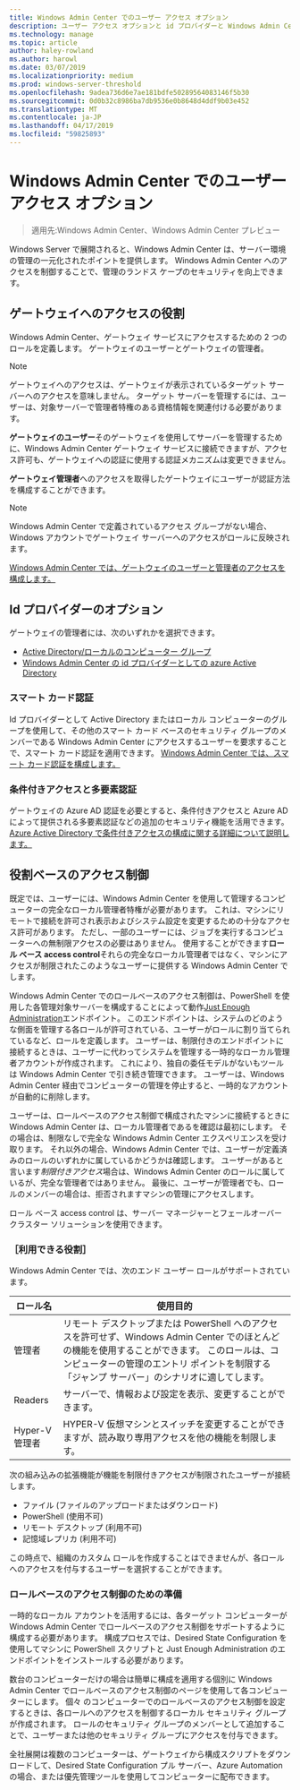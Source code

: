 ```yaml
---
title: Windows Admin Center でのユーザー アクセス オプション
description: ユーザー アクセス オプションと id プロバイダーと Windows Admin Center (プロジェクト ホノルル)
ms.technology: manage
ms.topic: article
author: haley-rowland
ms.author: harowl
ms.date: 03/07/2019
ms.localizationpriority: medium
ms.prod: windows-server-threshold
ms.openlocfilehash: 9adea736d6e7ae181bdfe50289564083146f5b30
ms.sourcegitcommit: 0d0b32c8986ba7db9536e0b8648d4ddf9b03e452
ms.translationtype: MT
ms.contentlocale: ja-JP
ms.lasthandoff: 04/17/2019
ms.locfileid: "59825893"
---
```

# <a name="user-access-options-with-windows-admin-center"></a>Windows Admin Center でのユーザー アクセス オプション

>適用先:Windows Admin Center、Windows Admin Center プレビュー

Windows Server で展開されると、Windows Admin Center は、サーバー環境の管理の一元化されたポイントを提供します。 Windows Admin Center へのアクセスを制御することで、管理のランドス ケープのセキュリティを向上できます。

## <a name="gateway-access-roles"></a>ゲートウェイへのアクセスの役割

Windows Admin Center、ゲートウェイ サービスにアクセスするための 2 つのロールを定義します。 ゲートウェイのユーザーとゲートウェイの管理者。

> [!NOTE]
> ゲートウェイへのアクセスは、ゲートウェイが表示されているターゲット サーバーへのアクセスを意味しません。 ターゲット サーバーを管理するには、ユーザーは、対象サーバーで管理者特権のある資格情報を関連付ける必要があります。

**ゲートウェイのユーザー**そのゲートウェイを使用してサーバーを管理するために、Windows Admin Center ゲートウェイ サービスに接続できますが、アクセス許可も、ゲートウェイへの認証に使用する認証メカニズムは変更できません。

**ゲートウェイ管理者**へのアクセスを取得したゲートウェイにユーザーが認証方法を構成することができます。

>[!NOTE]
> Windows Admin Center で定義されているアクセス グループがない場合、Windows アカウントでゲートウェイ サーバーへのアクセスがロールに反映されます。 

[Windows Admin Center では、ゲートウェイのユーザーと管理者のアクセスを構成します。](../configure/user-access-control.md)

## <a name="identity-provider-options"></a>Id プロバイダーのオプション

ゲートウェイの管理者には、次のいずれかを選択できます。

 - [Active Directory/ローカルのコンピューター グループ](../configure/user-access-control.md#active-directory-or-local-machine-groups)
 - [Windows Admin Center の id プロバイダーとしての azure Active Directory](../configure/user-access-control.md#azure-active-directory)


### <a name="smartcard-authentication"></a>スマート カード認証

Id プロバイダーとして Active Directory またはローカル コンピューターのグループを使用して、その他のスマート カード ベースのセキュリティ グループのメンバーである Windows Admin Center にアクセスするユーザーを要求することで、スマート カード認証を適用できます。 [Windows Admin Center では、スマート カード認証を構成します。](../configure/user-access-control.md#active-directory-or-local-machine-groups)

### <a name="conditional-access-and-multi-factor-authentication"></a>条件付きアクセスと多要素認証

ゲートウェイの Azure AD 認証を必要とすると、条件付きアクセスと Azure AD によって提供される多要素認証などの追加のセキュリティ機能を活用できます。 [Azure Active Directory で条件付きアクセスの構成に関する詳細について説明します。](https://docs.microsoft.com/azure/active-directory/active-directory-conditional-access-azure-portal-get-started)

## <a name="role-based-access-control"></a>役割ベースのアクセス制御

既定では、ユーザーには、Windows Admin Center を使用して管理するコンピューターの完全なローカル管理者特権が必要があります。
これは、マシンにリモートで接続を許可され表示およびシステム設定を変更するための十分なアクセス許可があります。
ただし、一部のユーザーには、ジョブを実行するコンピューターへの無制限アクセスの必要はありません。
使用することができます**ロール ベース access control**それらの完全なローカル管理者ではなく、マシンにアクセスが制限されたこのようなユーザーに提供する Windows Admin Center でします。

Windows Admin Center でのロールベースのアクセス制御は、PowerShell を使用した各管理対象サーバーを構成することによって動作[Just Enough Administration](https://aka.ms/jeadocs)エンドポイント。
このエンドポイントは、システムのどのような側面を管理する各ロールが許可されている、ユーザーがロールに割り当てられているなど、ロールを定義します。
ユーザーは、制限付きのエンドポイントに接続するときは、ユーザーに代わってシステムを管理する一時的なローカル管理者アカウントが作成されます。
これにより、独自の委任モデルがないもツールは Windows Admin Center で引き続き管理できます。
ユーザーは、Windows Admin Center 経由でコンピューターの管理を停止すると、一時的なアカウントが自動的に削除します。

ユーザーは、ロールベースのアクセス制御で構成されたマシンに接続するときに Windows Admin Center は、ローカル管理者であるを確認は最初にします。
その場合は、制限なしで完全な Windows Admin Center エクスペリエンスを受け取ります。
それ以外の場合、Windows Admin Center では、ユーザーが定義済みのロールのいずれかに属しているかどうかは確認します。
ユーザーがあると言います*制限付きアクセス*場合は、Windows Admin Center のロールに属しているが、完全な管理者ではありません。
最後に、ユーザーが管理者でも、ロールのメンバーの場合は、拒否されますマシンの管理にアクセスします。

ロール ベース access control は、サーバー マネージャーとフェールオーバー クラスター ソリューションを使用できます。

### <a name="available-roles"></a>［利用できる役割］

Windows Admin Center では、次のエンド ユーザー ロールがサポートされています。

ロール名 | 使用目的
----------|-------------
管理者 | リモート デスクトップまたは PowerShell へのアクセスを許可せず、Windows Admin Center でのほとんどの機能を使用することができます。 このロールは、コンピューターの管理のエントリ ポイントを制限する「ジャンプ サーバー」のシナリオに適してします。
Readers | サーバーで、情報および設定を表示、変更することができます。
Hyper-V 管理者 | HYPER-V 仮想マシンとスイッチを変更することができますが、読み取り専用アクセスを他の機能を制限します。

次の組み込みの拡張機能が機能を制限付きアクセスが制限されたユーザーが接続します。

- ファイル (ファイルのアップロードまたはダウンロード)
- PowerShell (使用不可)
- リモート デスクトップ (利用不可)
- 記憶域レプリカ (利用不可)

この時点で、組織のカスタム ロールを作成することはできませんが、各ロールへのアクセスを付与するユーザーを選択することができます。

### <a name="preparing-for-role-based-access-control"></a>ロールベースのアクセス制御のための準備

一時的なローカル アカウントを活用するには、各ターゲット コンピューターが Windows Admin Center でロールベースのアクセス制御をサポートするように構成する必要があります。
構成プロセスでは、Desired State Configuration を使用してマシンに PowerShell スクリプトと Just Enough Administration のエンドポイントをインストールする必要があります。

数台のコンピューターだけの場合は簡単に構成を適用する個別に Windows Admin Center でロールベースのアクセス制御のページを使用して各コンピューターにします。
個々 のコンピューターでのロールベースのアクセス制御を設定するときは、各ロールへのアクセスを制御するローカル セキュリティ グループが作成されます。
ロールのセキュリティ グループのメンバーとして追加することで、ユーザーまたは他のセキュリティ グループにアクセスを付与できます。

全社展開は複数のコンピューターは、ゲートウェイから構成スクリプトをダウンロードして、Desired State Configuration プル サーバー、Azure Automation の場合、または優先管理ツールを使用してコンピューターに配布できます。
